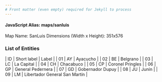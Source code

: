 ```yaml
---
# Front matter (even empty) required for Jekyll to process
---
```


#### JavaScript Alias: maps/sanluis

Map Name: SanLuis
Dimensions (Width x Height): 351x576

### List of Entities

| ID  | Short label | Label                         |
| 01  | AY          | Ayacucho                      |
| 02  | BE          | Belgrano                      |
| 03  | LC          | La Capital                    |
| 04  | CH          | Chacabuco                     |
| 05  | CP          | Coronel Pringles              |
| 06  | GP          | General Pedernera             |
| 07  | GD          | Gobernador Dupuy              |
| 08  | JU          | Junín                         |
| 09  | LM          | Libertador General San Martín |
